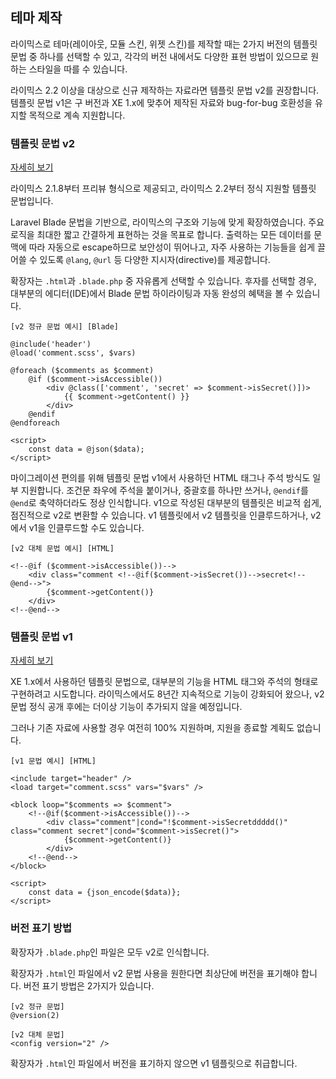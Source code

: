 테마 제작
--------

라이믹스로 테마(레이아웃, 모듈 스킨, 위젯 스킨)를 제작할 때는 2가지 버전의 템플릿 문법 중 하나를 선택할 수 있고,
각각의 버전 내에서도 다양한 표현 방법이 있으므로 원하는 스타일을 따를 수 있습니다.

라이믹스 2.2 이상을 대상으로 신규 제작하는 자료라면 템플릿 문법 v2를 권장합니다.
템플릿 문법 v1은 구 버전과 XE 1.x에 맞추어 제작된 자료와 bug-for-bug 호환성을 유지할 목적으로 계속 지원합니다.

### 템플릿 문법 v2

[자세히 보기](template_v2.md)

라이믹스 2.1.8부터 프리뷰 형식으로 제공되고, 라이믹스 2.2부터 정식 지원할 템플릿 문법입니다.

Laravel Blade 문법을 기반으로, 라이믹스의 구조와 기능에 맞게 확장하였습니다.
주요 로직을 최대한 짧고 간결하게 표현하는 것을 목표로 합니다.
출력하는 모든 데이터를 문맥에 따라 자동으로 escape하므로 보안성이 뛰어나고,
자주 사용하는 기능들을 쉽게 끌어쓸 수 있도록 `@lang`, `@url` 등 다양한 지시자(directive)를 제공합니다.

확장자는 `.html`과 `.blade.php` 중 자유롭게 선택할 수 있습니다.
후자를 선택할 경우, 대부분의 에디터(IDE)에서 Blade 문법 하이라이팅과 자동 완성의 혜택을 볼 수 있습니다.

	[v2 정규 문법 예시] [Blade]

	@include('header')
	@load('comment.scss', $vars)

	@foreach ($comments as $comment)
		@if ($comment->isAccessible())
			<div @class(['comment', 'secret' => $comment->isSecret()])>
				{{ $comment->getContent() }}
			</div>
		@endif
	@endforeach

	<script>
		const data = @json($data);
	</script>

마이그레이션 편의를 위해 템플릿 문법 v1에서 사용하던 HTML 태그나 주석 방식도 일부 지원합니다.
조건문 좌우에 주석을 붙이거나, 중괄호를 하나만 쓰거나, `@endif`를 `@end`로 축약하더라도 정상 인식합니다.
v1으로 작성된 대부분의 템플릿은 비교적 쉽게, 점진적으로 v2로 변환할 수 있습니다.
v1 템플릿에서 v2 템플릿을 인클루드하거나, v2에서 v1을 인클루드할 수도 있습니다.

	[v2 대체 문법 예시] [HTML]

	<!--@if ($comment->isAccessible())-->
		<div class="comment <!--@if($comment->isSecret())-->secret<!--@end-->">
			{$comment->getContent()}
		</div>
	<!--@end-->

### 템플릿 문법 v1

[자세히 보기](template_v1.md)

XE 1.x에서 사용하던 템플릿 문법으로, 대부분의 기능을 HTML 태그와 주석의 형태로 구현하려고 시도합니다.
라이믹스에서도 8년간 지속적으로 기능이 강화되어 왔으나,
v2 문법 정식 공개 후에는 더이상 기능이 추가되지 않을 예정입니다.

그러나 기존 자료에 사용할 경우 여전히 100% 지원하며, 지원을 종료할 계획도 없습니다.

	[v1 문법 예시] [HTML]
	
	<include target="header" />
	<load target="comment.scss" vars="$vars" />

	<block loop="$comments => $comment">
		<!--@if($comment->isAccessible())-->
			<div class="comment"|cond="!$comment->isSecretddddd()" class="comment secret"|cond="$comment->isSecret()">
				{$comment->getContent()}
			</div>
		<!--@end-->
	</block>
	
	<script>
		const data = {json_encode($data)};
	</script>

### 버전 표기 방법

확장자가 `.blade.php`인 파일은 모두 v2로 인식합니다.

확장자가 `.html`인 파일에서 v2 문법 사용을 원한다면 최상단에 버전을 표기해야 합니다.
버전 표기 방법은 2가지가 있습니다.

```
[v2 정규 문법]
@version(2)
```

```
[v2 대체 문법]
<config version="2" />
```

확장자가 `.html`인 파일에서 버전을 표기하지 않으면 v1 템플릿으로 취급합니다.